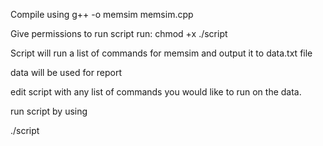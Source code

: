 Compile using g++ -o  memsim  memsim.cpp

Give permissions to run script run: chmod +x ./script

Script will run a list of commands for memsim and output it to data.txt file 

data will be used for report 

edit script with any list of commands you would like to run on the data. 

run script by using 

./script
